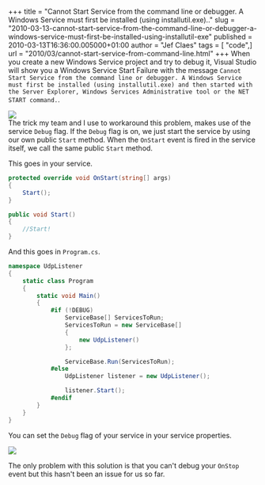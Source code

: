 +++
title = "Cannot Start Service from the command line or debugger. A Windows Service must first be installed (using installutil.exe).."
slug = "2010-03-13-cannot-start-service-from-the-command-line-or-debugger-a-windows-service-must-first-be-installed-using-installutil-exe"
published = 2010-03-13T16:36:00.005000+01:00
author = "Jef Claes"
tags = [ "code",]
url = "2010/03/cannot-start-service-from-command-line.html"
+++
When you create a new Windows Service project and try to debug it,
Visual Studio will show you a Windows Service Start Failure with the
message `Cannot Start Service from the command line or debugger. A
Windows Service must first be installed (using installutil.exe) and then
started with the Server Explorer, Windows Services Administrative tool
or the NET START command.`.
  
[![](/post/images/thumbnails/2010-03-13-cannot-start-service-from-the-command-line-or-debugger-a-windows-service-must-first-be-installed-using-installutil-exe-serviceError.JPG)](/post/images/2010-03-13-cannot-start-service-from-the-command-line-or-debugger-a-windows-service-must-first-be-installed-using-installutil-exe-serviceError.JPG)  
The trick my team and I use to workaround this problem, makes use of the
service `Debug` flag. If the `Debug` flag is on, we just start the service
by using our own public `Start` method. When the `OnStart` event is fired in
the service itself, we call the same public `Start` method.  
  
This goes in your service.  

```csharp
protected override void OnStart(string[] args)
{
    Start();
}

public void Start()
{
    //Start!
}
```
  
And this goes in `Program.cs`.  

```csharp
namespace UdpListener
{
    static class Program
    {
        static void Main()
        {
            #if (!DEBUG)
                ServiceBase[] ServicesToRun;
                ServicesToRun = new ServiceBase[] 
                { 
                    new UdpListener() 
                };

                ServiceBase.Run(ServicesToRun);
            #else
                UdpListener listener = new UdpListener();

                listener.Start();
            #endif           
        }
    }
}
```

You can set the `Debug` flag of your service in your service properties.  
  
[![](/post/images/thumbnails/2010-03-13-cannot-start-service-from-the-command-line-or-debugger-a-windows-service-must-first-be-installed-using-installutil-exe-debug.JPG)](/post/images/2010-03-13-cannot-start-service-from-the-command-line-or-debugger-a-windows-service-must-first-be-installed-using-installutil-exe-debug.JPG)  
  
The only problem with this solution is that you can't debug your `OnStop`
event but this hasn't been an issue for us so far.  